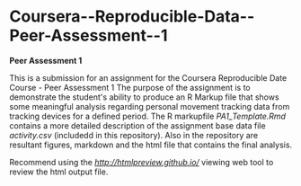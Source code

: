 # Coursera--Reproducible-Data--Peer-Assessment--1
**Peer Assessment 1**

This is a submission for an assignment for the Coursera Reproducible Date Course - Peer Assessment 1
The purpose of the assignment is to demonstrate the student's ability to produce an R Markup file
that shows some meaningful analysis regarding personal movement tracking data from tracking devices for a defined period.
The R markupfile *PA1_Template.Rmd* contains a more detailed description of the assignment base data file *activity.csv*
(includedd in this repository).  Also in the repository are resultant figures, markdown and the html file that contains the
final analysis.

Recommend using the *http://htmlpreview.github.io/* viewing web tool to review the html output file.
